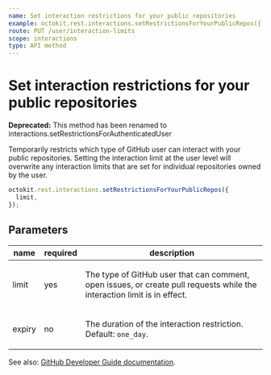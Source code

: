 ```yaml
---
name: Set interaction restrictions for your public repositories
example: octokit.rest.interactions.setRestrictionsForYourPublicRepos({ limit })
route: PUT /user/interaction-limits
scope: interactions
type: API method
---
```


# Set interaction restrictions for your public repositories

**Deprecated:** This method has been renamed to interactions.setRestrictionsForAuthenticatedUser

Temporarily restricts which type of GitHub user can interact with your public repositories. Setting the interaction limit at the user level will overwrite any interaction limits that are set for individual repositories owned by the user.

```js
octokit.rest.interactions.setRestrictionsForYourPublicRepos({
  limit,
});
```

## Parameters

<table>
  <thead>
    <tr>
      <th>name</th>
      <th>required</th>
      <th>description</th>
    </tr>
  </thead>
  <tbody>
    <tr><td>limit</td><td>yes</td><td>

The type of GitHub user that can comment, open issues, or create pull requests while the interaction limit is in effect.

</td></tr>
<tr><td>expiry</td><td>no</td><td>

The duration of the interaction restriction. Default: `one_day`.

</td></tr>
  </tbody>
</table>

See also: [GitHub Developer Guide documentation](https://docs.github.com/enterprise-cloud@latest//rest/reference/interactions#set-interaction-restrictions-for-your-public-repositories).
